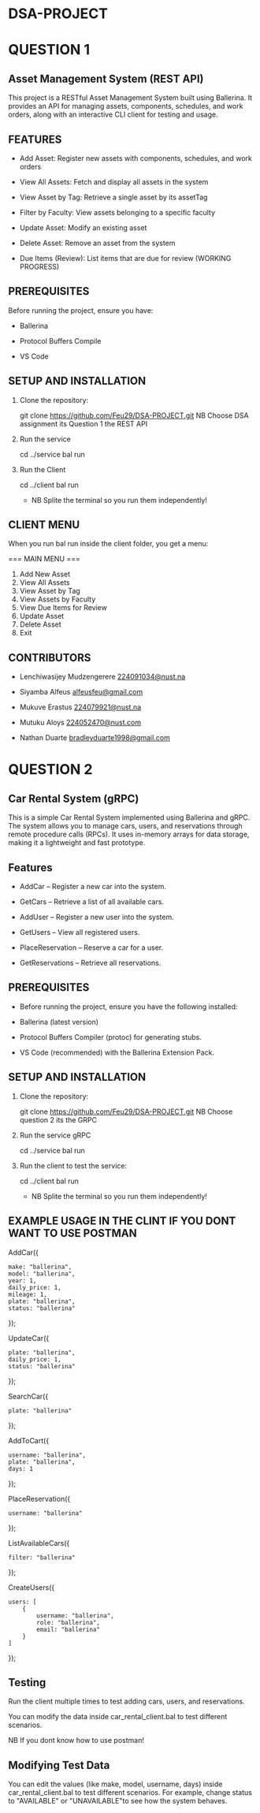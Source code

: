 # DSA-PROJECT

# QUESTION 1

## Asset Management System (REST API)
This project is a RESTful Asset Management System built using Ballerina.
It provides an API for managing assets, components, schedules, and work orders,
along with an interactive CLI client for testing and usage.


## FEATURES

* Add Asset: Register new assets with components, schedules, and work orders

* View All Assets: Fetch and display all assets in the system

* View Asset by Tag: Retrieve a single asset by its assetTag

* Filter by Faculty: View assets belonging to a specific faculty

* Update Asset: Modify an existing asset

* Delete Asset: Remove an asset from the system

* Due Items (Review): List items that are due for review (WORKING PROGRESS)


## PREREQUISITES 
Before running the project, ensure you have:

* Ballerina

* Protocol Buffers Compile

* VS Code


## SETUP AND INSTALLATION

1. Clone the repository:

   git clone https://github.com/Feu29/DSA-PROJECT.git
   NB Choose DSA assignment its Question 1 the REST API

3. Run the service 

   cd ../service
   bal run

4. Run the Client

   cd ../client
   bal run

   * NB Splite the terminal so you run them independently!


## CLIENT MENU
When you run bal run inside the client folder, you get a menu:

=== MAIN MENU ===
1. Add New Asset
2. View All Assets
3. View Asset by Tag
4. View Assets by Faculty
5. View Due Items for Review
6. Update Asset
7. Delete Asset
8. Exit

## CONTRIBUTORS 

* Lenchiwasijey Mudzengerere 224091034@nust.na 

* Siyamba Alfeus alfeusfeu@gmail.com 

* Mukuve Erastus 224079921@nust.na 

* Mutuku Aloys 224052470@nust.com 

* Nathan Duarte bradleyduarte1998@gmail.com 




# QUESTION 2

## Car Rental System (gRPC)

This is a simple Car Rental System implemented using Ballerina and gRPC.
The system allows you to manage cars, users, and reservations through remote procedure calls (RPCs).
It uses in-memory arrays for data storage, making it a lightweight and fast prototype.

## Features

* AddCar – Register a new car into the system.

* GetCars – Retrieve a list of all available cars.

* AddUser – Register a new user into the system.

* GetUsers – View all registered users.

* PlaceReservation – Reserve a car for a user.

* GetReservations – Retrieve all reservations.

## PREREQUISITES 

* Before running the project, ensure you have the following installed:

* Ballerina (latest version)

* Protocol Buffers Compiler (protoc) for generating stubs.

* VS Code (recommended) with the Ballerina Extension Pack.

## SETUP AND INSTALLATION

1. Clone the repository:

   git clone https://github.com/Feu29/DSA-PROJECT.git
   NB Choose question 2 its the GRPC   

3. Run the service  gRPC

   cd ../service
   bal run

4. Run the client to test the service:

   cd ../client
   bal run

   * NB Splite the terminal so you run them independently!
  
## EXAMPLE USAGE IN THE CLINT IF YOU DONT WANT TO USE POSTMAN

AddCar({

    make: "ballerina",
    model: "ballerina",
    year: 1,
    daily_price: 1,
    mileage: 1,
    plate: "ballerina",
    status: "ballerina"
});


UpdateCar({

    plate: "ballerina",
    daily_price: 1,
    status: "ballerina"
});

SearchCar({

    plate: "ballerina"
});

AddToCart({

    username: "ballerina",
    plate: "ballerina",
    days: 1
});

PlaceReservation({

    username: "ballerina"
});

ListAvailableCars({

    filter: "ballerina"
});

CreateUsers({

    users: [
        {
            username: "ballerina",
            role: "ballerina",
            email: "ballerina"
        }
    ]
});


## Testing

Run the client multiple times to test adding cars, users, and reservations.

You can modify the data inside car_rental_client.bal to test different scenarios.

NB If you dont know how to use postman!

## Modifying Test Data

You can edit the values (like make, model, username, days) inside car_rental_client.bal to test different scenarios.
For example, change status to "AVAILABLE" or "UNAVAILABLE"to see how the system behaves.

